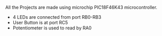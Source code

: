 All the Projects are made using microchip PIC18F46K43 microcontroller.
- 4 LEDs are connected from port RB0-RB3 
- User Button is at port RC5
- Potentiometer is used to read by RA0
